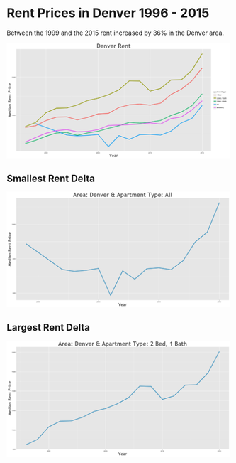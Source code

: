 Rent Prices in Denver 1996 - 2015
================

Between the 1999 and the 2015 rent increased by 36% in the Denver area.

![](../images/denver.png)

Smallest Rent Delta
-------------------

![](../images/rentDecrease/denver.png)

Largest Rent Delta
------------------

![](../images/rentIncrease/denver.png)
